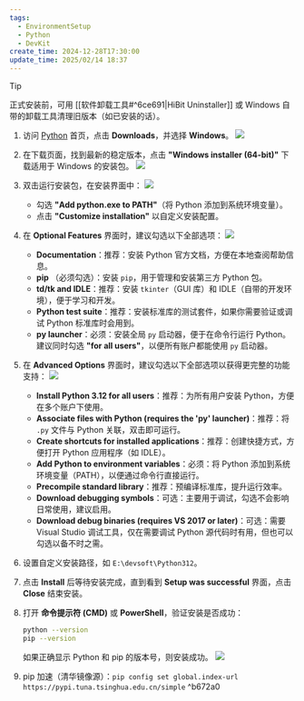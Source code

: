 ```yaml
---
tags:
  - EnvironmentSetup
  - Python
  - DevKit
create_time: 2024-12-28T17:30:00
update_time: 2025/02/14 18:37
---
```


> [!tip]
> 正式安装前，可用 [[软件卸载工具#^6ce691|HiBit Uninstaller]] 或 Windows 自带的卸载工具清理旧版本（如已安装的话）。

1. 访问 [Python](https://www.python.org/) 首页，点击 **Downloads**，并选择 **Windows**。
   ![](https://cdn.jsdelivr.net/gh/xihuanxiaorang/img2/202412192316884.png)
2. 在下载页面，找到最新的稳定版本，点击 **"Windows installer (64-bit)"** 下载适用于 Windows 的安装包。
   ![](https://cdn.jsdelivr.net/gh/xihuanxiaorang/img2/202412192318177.png)
3. 双击运行安装包，在安装界面中：
   ![](https://cdn.jsdelivr.net/gh/xihuanxiaorang/img2/202412201704746.png)
   - 勾选 **"Add python.exe to PATH"**（将 Python 添加到系统环境变量）。
   - 点击 **"Customize installation"** 以自定义安装配置。
4. 在 **Optional Features** 界面时，建议勾选以下全部选项：
   ![](https://cdn.jsdelivr.net/gh/xihuanxiaorang/img2/202412201723842.png)
	- **Documentation**：推荐：安装 Python 官方文档，方便在本地查阅帮助信息。
	- **pip** （必须勾选）：安装 `pip`，用于管理和安装第三方 Python 包。
	- **td/tk and IDLE**：推荐：安装 `tkinter`（GUI 库）和 IDLE（自带的开发环境），便于学习和开发。
	- **Python test suite**：推荐：安装标准库的测试套件，如果你需要验证或调试 Python 标准库时会用到。
	- **py launcher**：必须：安装全局 `py` 启动器，便于在命令行运行 Python。建议同时勾选 **"for all users"**，以便所有账户都能使用 `py` 启动器。
5. 在 **Advanced Options** 界面时，建议勾选以下全部选项以获得更完整的功能支持：
   ![](https://cdn.jsdelivr.net/gh/xihuanxiaorang/img2/202412201726193.png)
   - **Install Python 3.12 for all users**：推荐：为所有用户安装 Python，方便在多个账户下使用。
   - **Associate files with Python (requires the 'py' launcher)**：推荐：将 `.py` 文件与 Python 关联，双击即可运行。
   - **Create shortcuts for installed applications**：推荐：创建快捷方式，方便打开 Python 应用程序（如 IDLE）。
   - **Add Python to environment variables**：必须：将 Python 添加到系统环境变量（PATH），以便通过命令行直接运行。
   - **Precompile standard library**：推荐：预编译标准库，提升运行效率。
   - **Download debugging symbols**：可选：主要用于调试，勾选不会影响日常使用，建议启用。
   - **Download debug binaries (requires VS 2017 or later)**：可选：需要 Visual Studio 调试工具，仅在需要调试 Python 源代码时有用，但也可以勾选以备不时之需。
6. 设置自定义安装路径，如 `E:\devsoft\Python312`。
7. 点击 **Install** 后等待安装完成，直到看到 **Setup was successful** 界面，点击 **Close** 结束安装。
8. 打开 **命令提示符 (CMD)** 或 **PowerShell**，验证安装是否成功：

	```bash
	python --version
	pip --version
	```

	如果正确显示 Python 和 pip 的版本号，则安装成功。
	![](https://cdn.jsdelivr.net/gh/xihuanxiaorang/img2/202412201731395.png)
9. pip 加速（清华镜像源）：`pip config set global.index-url https://pypi.tuna.tsinghua.edu.cn/simple` ^b672a0
